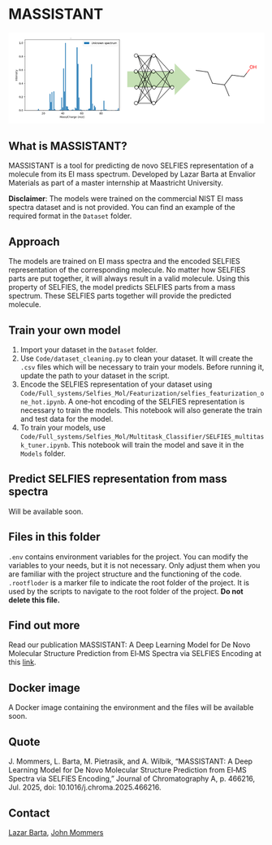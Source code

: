 # MASSISTANT

![img.png](img.png)


## What is MASSISTANT?

MASSISTANT is a tool for predicting de novo SELFIES representation of a molecule from its EI mass spectrum. Developed by Lazar Barta at Envalior Materials as part of a master internship at Maastricht University. 

**Disclaimer**: The models were trained on the commercial NIST EI mass spectra dataset and is not provided. You can find an example of the required format in the `Dataset` folder.

## Approach
The models are trained on EI mass spectra and the encoded SELFIES representation of the corresponding molecule. No matter how SELFIES parts are put together, it will always result in a valid molecule. Using this property of SELFIES, the model predicts SELFIES parts from a mass spectrum. These SELFIES parts together will provide the predicted molecule.

## Train your own model
1) Import your dataset in the `Dataset` folder.
2) Use `Code/dataset_cleaning.py` to clean your dataset. It will create the `.csv` files which will be necessary to train your models. Before running it, update the path to your dataset in the script.
3) Encode the SELFIES representation of your dataset using `Code/Full_systems/Selfies_Mol/Featurization/selfies_featurization_one_hot.ipynb`. A one-hot encoding of the SELFIES representation is necessary to train the models. This notebook will also generate the train and test data for the model.
4) To train your models, use `Code/Full_systems/Selfies_Mol/Multitask_Classifier/SELFIES_multitask_tuner.ipynb`. This notebook will train the model and save it in the `Models` folder.

## Predict SELFIES representation from mass spectra
Will be available soon.

## Files in this folder
`.env` contains environment variables for the project. You can modify the variables to your needs, but it is not necessary. Only adjust them when you are familiar with the project structure and the functioning of the code.
`.rootfloder` is a marker file to indicate the root folder of the project. It is used by the scripts to navigate to the root folder of the project. **Do not delete this file.**

## Find out more
Read our publication MASSISTANT: A Deep Learning Model for De Novo Molecular Structure Prediction from EI‑MS Spectra via SELFIES Encoding at this [link](https://www.sciencedirect.com/science/article/pii/S002196732500562X#refdata001).

## Docker image
A Docker image containing the environment and the files will be available soon.

## Quote
J. Mommers, L. Barta, M. Pietrasik, and A. Wilbik, “MASSISTANT: A Deep Learning Model for De Novo Molecular Structure Prediction from EI‑MS Spectra via SELFIES Encoding,” Journal of Chromatography A, p. 466216, Jul. 2025, doi: 10.1016/j.chroma.2025.466216.

## Contact
[Lazar Barta](mailto:ld.barta@student.maastrichtuniversity.nl), 
[John Mommers](mailto:john.mommers@Envalior.com)
